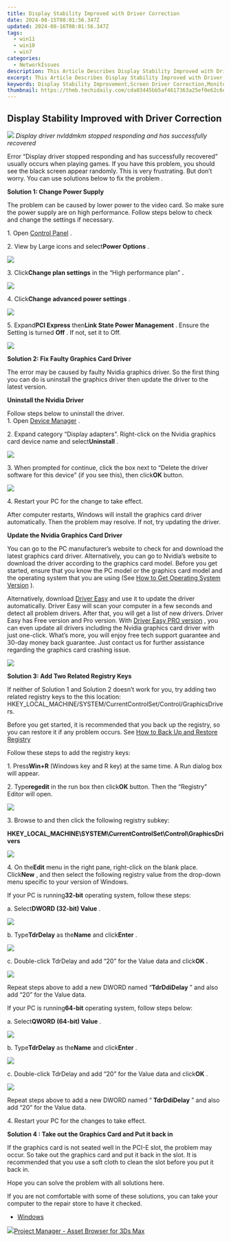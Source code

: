 ```yaml
---
title: Display Stability Improved with Driver Correction
date: 2024-08-15T08:01:56.347Z
updated: 2024-08-16T08:01:56.347Z
tags:
  - win11
  - win10
  - win7
categories:
  - NetworkIssues
description: This Article Describes Display Stability Improved with Driver Correction
excerpt: This Article Describes Display Stability Improved with Driver Correction
keywords: Display Stability Improvement,Screen Driver Correction,Monitor Display Fix,Vision Clarity Enhancement,Visual Display Optimization,LCD Screen Correction,Electronic Display Maintenance
thumbnail: https://thmb.techidaily.com/cda03445bb5af4617363a25ef0e62c6e1b665fa4bde7d33e5a5fc0aac172c936.jpg
---
```


## Display Stability Improved with Driver Correction

![](https://images.drivereasy.com/wp-content/uploads/2017/04/img_58fd77e68afed.jpg)
 _Display driver nvlddmkm stopped responding and has successfully recovered_
  
 Error “Display driver stopped responding and has successfully recovered” usually occurs when playing games. If you have this problem, you should see the black screen appear randomly. This is very frustrating. But don’t worry. You can use solutions below to fix the problem .  
  
**Solution 1: Change Power Supply**
  
 The problem can be caused by lower power to the video card. So make sure the power supply are on high performance. Follow steps below to check and change the settings if necessary.  
  
 1\. Open [Control Panel](https://tools.techidaily.com/drivereasy/download/) .  
  
 2\. View by Large icons and select**Power Options** .  
  
![](https://images.drivereasy.com/wp-content/uploads/2017/04/img_58fdc56193bee.jpg)
  
 3\. Click**Change plan settings** in the “High performance plan” **.**
  
![](https://images.drivereasy.com/wp-content/uploads/2017/04/img_58fdc6095a244.jpg)
  
 4\. Click**Change advanced power settings** .  
  
![](https://images.drivereasy.com/wp-content/uploads/2017/04/img_58fdc662f10a7.png)
  
 5\. Expand**PCI Express** then**Link State Power Management** . Ensure the Setting is turned **Off** . If not, set it to Off.  
  
![](https://images.drivereasy.com/wp-content/uploads/2017/04/img_58fdc6a8bb61b.png)
  
 **Solution 2: Fix Faulty Graphics Card Driver**
  
 The error may be caused by faulty Nvidia graphics driver. So the first thing you can do is uninstall the graphics driver then update the driver to the latest version.  
  
 **Uninstall the Nvidia Driver**
  
 Follow steps below to uninstall the driver.  
 1\. Open [Device Manager](https://tools.techidaily.com/drivereasy/download/) .  
  
 2\. Expand category “Display adapters”. Right-click on the Nvidia graphics card device name and select**Uninstall** .  
  
![](https://images.drivereasy.com/wp-content/uploads/2017/04/img_58fd7f5175ab6.jpg)

 3\. When prompted for continue, click the box next to “Delete the driver software for this device” (if you see this), then click**OK**  button.  
  
![](https://images.drivereasy.com/wp-content/uploads/2017/04/img_58fd7f69c729a.png)
  
 4\. Restart your PC for the change to take effect.  
  
 After computer restarts, Windows will install the graphics card driver automatically. Then the problem may resolve. If not, try updating the driver.  
  
**Update the Nvidia Graphics Card Driver**
  
 You can go to the PC manufacturer’s website to check for and download the latest graphics card driver. Alternatively, you can go to Nvidia’s website to download the driver according to the graphics card model. Before you get started, ensure that you know the PC model or the graphics card model and the operating system that you are using (See [How to Get Operating System Version](https://tools.techidaily.com/drivereasy/download/) ).  
  
 Alternatively, download [Driver Easy](https://tools.techidaily.com/drivereasy/download/) and use it to update the driver automatically. Driver Easy will scan your computer in a few seconds and detect all problem drivers. After that, you will get a list of new drivers. Driver Easy has Free version and Pro version. With [Driver Easy PRO version](https://tools.techidaily.com/drivereasy/download/) , you can even update all drivers including the Nvidia graphics card driver with just one-click. What’s more, you will enjoy free tech support guarantee and 30-day money back guarantee. Just contact us for further assistance regarding the graphics card crashing issue.  
  
![](https://images.drivereasy.com/wp-content/uploads/2017/04/img_58fda0c612fb9.png)

**Solution 3: Add Two Related Registry Keys**
  
 If neither of Solution 1 and Solution 2 doesn’t work for you, try adding two related registry keys to the this location:  HKEY\_LOCAL\_MACHINE/SYSTEM/CurrentControlSet/Control/GraphicsDrivers.
  
 Before you get started, it is recommended that you back up the registry, so you can restore it if any problem occurs. See [How to Back Up and Restore Registry](https://tools.techidaily.com/drivereasy/download/)
  
 Follow these steps to add the registry keys:  
  
 1\. Press**Win+R** (Windows key and R key) at the same time. A Run dialog box will appear.  
  
 2\. Type**regedit** in the run box then click**OK** button. Then the “Registry” Editor will open.  
  
![](https://images.drivereasy.com/wp-content/uploads/2016/02/img_56d1514256cf9.png)

 3\. Browse to and then click the following registry subkey:

 **HKEY\_LOCAL\_MACHINE\\SYSTEM\\CurrentControlSet\\Control\\GraphicsDrivers**
  
![](https://images.drivereasy.com/wp-content/uploads/2016/02/img_56d15158994b0.png)

  4\. On the**Edit** menu in the right pane, right-click on the blank place. Click**New** , and then select the following registry value from the drop-down menu specific to your version of Windows.

 If your PC is running**32-bit** operating system, follow these steps:  
  
 a. Select**DWORD (32-bit) Value** .  
  
![](https://images.drivereasy.com/wp-content/uploads/2016/02/img_56d151767ad5b.png)

  b. Type**TdrDelay** as the**Name** and click**Enter** .  
  
![](https://images.drivereasy.com/wp-content/uploads/2016/02/img_56d15185e69a6.png)

 c. Double-click TdrDelay and add “20” for the Value data and click**OK** .  
  
![](https://images.drivereasy.com/wp-content/uploads/2017/04/img_58fdcefb5f556.png)

 Repeat steps above to add a new DWORD named “**TdrDdiDelay** ” and also add “20” for the Value data.  
  
 If your PC is running**64-bit** operating system, follow steps below:

 a. Select**QWORD (64-bit) Value** .  
  
![](https://images.drivereasy.com/wp-content/uploads/2016/02/img_56d151bc4d971.png)

  b. Type**TdrDelay** as the**Name** and click**Enter** .  
  
![](https://images.drivereasy.com/wp-content/uploads/2016/02/img_56d151caa9437.png)

  c. Double-click TdrDelay and add “20” for the Value data and click**OK** .  
  
![](https://images.drivereasy.com/wp-content/uploads/2017/04/img_58fdd06cb443f.png)

 Repeat steps above to add a new DWORD named “ **TdrDdiDelay** ” and also add  “20” for the Value data.  
  
4\. Restart your PC for the changes to take effect.

**Solution 4 : Take out the Graphics Card and Put it back in**
  
 If the graphics card is not seated well in the PCI-E slot, the problem may occur. So take out the graphics card and put it back in the slot. It is recommended that you use a soft cloth to clean the slot before you put it back in.  
  
 Hope you can solve the problem with all solutions here.  
  
 If you are not comfortable with some of these solutions, you can take your computer to the repair store to have it checked.

* [Windows](https://tools.techidaily.com/drivereasy/download/)

<ins class="adsbygoogle"
     style="display:block"
     data-ad-format="autorelaxed"
     data-ad-client="ca-pub-7571918770474297"
     data-ad-slot="1223367746"></ins>



<ins class="adsbygoogle"
     style="display:block"
     data-ad-client="ca-pub-7571918770474297"
     data-ad-slot="8358498916"
     data-ad-format="auto"
     data-full-width-responsive="true"></ins>







<!-- affiliate ads begin -->
<a href="https://secure.2checkout.com/order/checkout.php?PRODS=4709458&QTY=1&AFFILIATE=108875&CART=1"><img src="https://3d-kstudio.com/wp-content/uploads/2019/10/Project-Manager-version-3-1600x900-768x419.jpg" border="0">Project Manager - Asset Browser for 3Ds Max</a>
<!-- affiliate ads end -->